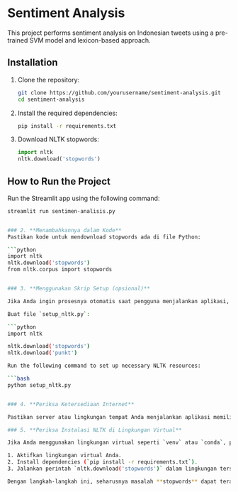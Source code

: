 # Sentiment Analysis

This project performs sentiment analysis on Indonesian tweets using a pre-trained SVM model and lexicon-based approach.

## Installation

1. Clone the repository:
    ```bash
    git clone https://github.com/yourusername/sentiment-analysis.git
    cd sentiment-analysis
    ```

2. Install the required dependencies:
    ```bash
    pip install -r requirements.txt
    ```

3. Download NLTK stopwords:
    ```python
    import nltk
    nltk.download('stopwords')
    ```

## How to Run the Project

Run the Streamlit app using the following command:

```bash
streamlit run sentimen-analisis.py


### 2. **Menambahkannya dalam Kode**
Pastikan kode untuk mendownload stopwords ada di file Python:

```python
import nltk
nltk.download('stopwords')
from nltk.corpus import stopwords


### 3. **Menggunakan Skrip Setup (opsional)**

Jika Anda ingin prosesnya otomatis saat pengguna menjalankan aplikasi, Anda bisa membuat skrip Python terpisah untuk setup:

Buat file `setup_nltk.py`:

```python
import nltk

nltk.download('stopwords')
nltk.download('punkt')

Run the following command to set up necessary NLTK resources:

```bash
python setup_nltk.py


### 4. **Periksa Ketersediaan Internet**

Pastikan server atau lingkungan tempat Anda menjalankan aplikasi memiliki akses internet, karena **nltk** memerlukan koneksi untuk mengunduh stopwords dari repositori online.

### 5. **Periksa Instalasi NLTK di Lingkungan Virtual**

Jika Anda menggunakan lingkungan virtual seperti `venv` atau `conda`, pastikan semua pustaka dan resource diunduh dalam lingkungan yang benar:

1. Aktifkan lingkungan virtual Anda.
2. Install dependencies (`pip install -r requirements.txt`).
3. Jalankan perintah `nltk.download('stopwords')` dalam lingkungan tersebut untuk memastikan resource terinstal di lokasi yang tepat.

Dengan langkah-langkah ini, seharusnya masalah **stopwords** dapat teratasi dan tidak ada error lagi.

